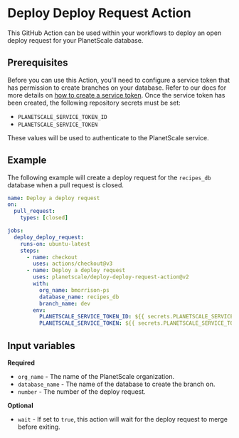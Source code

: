 # Deploy Deploy Request Action

This GitHub Action can be used within your workflows to deploy an open deploy request for your PlanetScale database.

## Prerequisites

Before you can use this Action, you'll need to configure a service token that has permission to create branches on your database. Refer to our docs for more details on [how to create a service token](https://planetscale.com/docs/concepts/service-tokens). Once the service token has been created, the following repository secrets must be set:

- `PLANETSCALE_SERVICE_TOKEN_ID`
- `PLANETSCALE_SERVICE_TOKEN`

These values will be used to authenticate to the PlanetScale service.

## Example

The following example will create a deploy request for the `recipes_db` database when a pull request is closed.

```yml
name: Deploy a deploy request
on:
  pull_request:
    types: [closed]

jobs:
  deploy_deploy_request:
    runs-on: ubuntu-latest
    steps:
      - name: checkout
        uses: actions/checkout@v3
      - name: Deploy a deploy request
        uses: planetscale/deploy-deploy-request-action@v2
        with:
          org_name: bmorrison-ps
          database_name: recipes_db
          branch_name: dev
        env:
          PLANETSCALE_SERVICE_TOKEN_ID: ${{ secrets.PLANETSCALE_SERVICE_TOKEN_ID }}
          PLANETSCALE_SERVICE_TOKEN: ${{ secrets.PLANETSCALE_SERVICE_TOKEN }}
```

## Input variables

**Required**

- `org_name` - The name of the PlanetScale organization.
- `database_name` - The name of the database to create the branch on.
- `number` - The number of the deploy request.

**Optional**

- `wait` - If set to `true`, this action will wait for the deploy request to merge before exiting.
